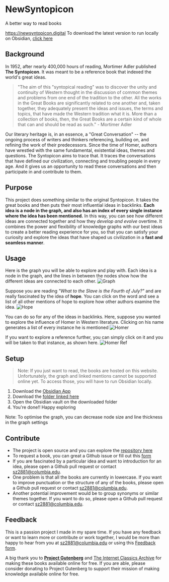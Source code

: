 # NewSyntopicon
A better way to read books

https://newsyntopicon.digital
To download the latest version to run locally on Obsidian, [click here](https://github.com/sajjad2881/NewSyntopicon/releases/latest/download/NewSyntopicon.zip)

## Background 

In 1952, after nearly 400,000 hours of reading, Mortimer Adler published **The Syntopicon**. It was meant to be a reference book that indexed the world's great ideas.

>"The aim of this "syntopical reading" was to discover the unity and continuity of Western thought in the discussion of common themes and problems from one end of the tradition to the other. All the works in the Great Books are significantly related to one another and, taken together, they adequately present the ideas and issues, the terms and topics, that have made the Western tradition what it is. More than a collection of books, then, the Great Books are a certain kind of whole that can and should be read as such." - Mortimer Adler

Our literary heritage is, in an essence, a "Great Conversation" -- the ongoing process of writers and thinkers referencing, building on, and refining the work of their predecessors. Since the time of Homer, authors have wrestled with the same fundamental, existential ideas, themes and questions. The Syntopicon aims to trace that. It traces the conversations that have defined our civilization, connecting and troubling people in every age. And it gives us an opportunity to read these conversations and then participate in and contribute to them.

## Purpose

This project does something similar to the original Syntopicon. It takes the great books and then puts their most influential ideas in backlinks. **Each idea is a node in the graph, and also has an index of every single instance where the idea has been mentioned.** In this way, you can see how different ideas are connected together and how they *develop and evolve* overtime. It combines the power and flexibility of knowledge graphs with our best ideas to create a better reading experience for you, so that you can satisfy your curiosity and explore the ideas that have shaped us civilization in a **fast and seamless manner**.

## Usage

Here is the graph you will be able to explore and play with. Each idea is a node in the graph, and the lines in between the nodes show how the different ideas are connected to each other. 
![Graph](gifs/1.gif)

Suppose you are reading *"What to the Slave is the Fourth of July?"* and are really fascinated by the idea of **hope**. You can click on the word and see a list of all other mentions of hope to explore how other authors examine the idea. 
![Hope](gifs/4.gif)

You can do so for any of the ideas in backlinks. Here, suppose you wanted to explore the influence of Homer in Western literature. Clicking on his name generates a list of every instance he is mentioned
![Homer](gifs/2.gif)

If you want to explore a reference further, you can simply click on it and you will be taken to that instance, as shown here. 
![Homer Ref](gifs/3.gif)

## Setup

> Note: If you just want to read, the books are hosted on this website. Unfortunately, the graph and linked mentions cannot be supported online yet. To access those, you will have to run Obsidian locally. 

1. Download the [Obsidian App](https://obsidian.md)
2. Download the [folder linked here](https://github.com/sajjad2881/NewSyntopicon/releases/latest/download/NewSyntopicon.zip)
3. Open the Obsidian vault on the downloaded folder 
4. You're done!! Happy exploring

Note: To optimise the graph, you can decrease node size and line thickness in the graph settings


## Contribute
 - The project is open source and you can explore the [repository here](https://github.com/sajjad2881/NewSyntopicon)
 - To request a book, you can great a Github issue or fill out this [form](https://forms.gle/j4pNbxPdYLsmXSom7)
 - If you are fascinated by a particular idea and want to introduction for an idea, please open a Github pull request or contact sz2881@columbia.edu.
 - One problem is that all the books are currently in lowercase. If you want to improve punctuation or the structure of any of the books, please open a Github pull request or contact sz2881@columbia.edu.
 - Another potential improvement would be to group synonyms or similar themes together. If you want to do so, please open a Github pull request or contact sz2881@columbia.edu.

## Feedback 

This is a passion project I made in my spare time. If you have any feedback or want to learn more or contribute or work together, I would be more than happy to hear from you at sz2881@columbia.edu or using this [Feedback form](https://forms.gle/bZosThhSgnvKS6wz6). 

A big thank you to [**Project Gutenberg**](https://www.gutenberg.org) and [The Internet Classics Archive](http://classics.mit.edu/index.html) for making these books available online for free. If you are able, please consider donating to Project Gutenberg to support their mission of making knowledge available online for free. 
